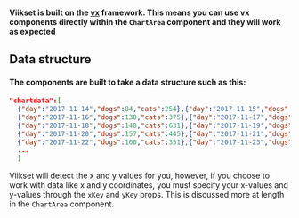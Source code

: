 #### Viikset is built on the [vx](https://github.com/hshoff/vx) framework. This means you can use vx components directly within the `ChartArea` component and they will work as expected

## Data structure
#### The components are built to take a data structure such as this:
```json
"chartdata":[
  {"day":"2017-11-14","dogs":84,"cats":254},{"day":"2017-11-15","dogs":103,"cats":393},
  {"day":"2017-11-16","dogs":130,"cats":375},{"day":"2017-11-17","dogs":142,"cats":495},
  {"day":"2017-11-18","dogs":148,"cats":631},{"day":"2017-11-19","dogs":141,"cats":628},
  {"day":"2017-11-20","dogs":157,"cats":445},{"day":"2017-11-21","dogs":168,"cats":407},
  {"day":"2017-11-22","dogs":100,"cats":351},{"day":"2017-11-23","dogs":135,"cats":382},
  ...
  ]
```

Viikset will detect the x and y values for you, however, if you choose to work with data like x and y coordinates, you must specify your x-values and y-values through the `xKey` and `yKey` props. This is discussed more at length in the `ChartArea` component.
